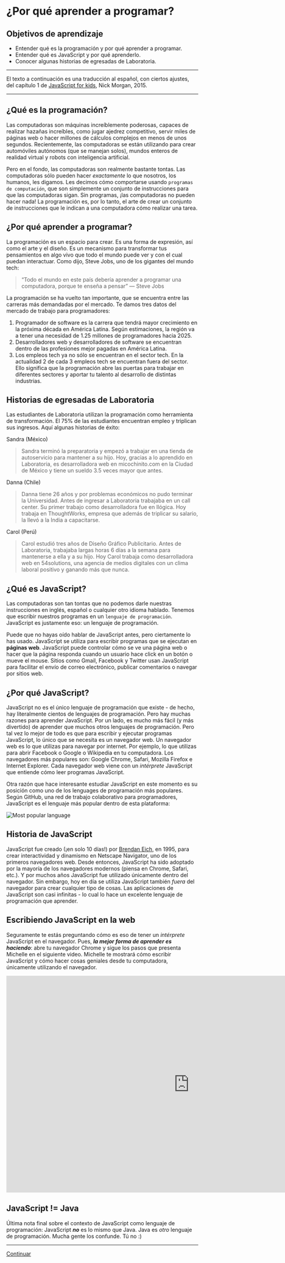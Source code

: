 # ¿Por qué aprender a programar?

## Objetivos de aprendizaje

- Entender qué es la programación y por qué aprender a programar.
- Entender qué es JavaScript y por qué aprenderlo.
- Conocer algunas historias de egresadas de Laboratoria.

***
<!-- links_blank
_El texto a continuación es una traducción al español, con ciertos ajustes, del capítulo 1 de [JavaScript for kids](http://pepa.holla.cz/wp-content/uploads/2015/11/JavaScript-for-Kids.pdf), Nick Morgan, 2015_
-->
El texto a continuación es una traducción al español, con ciertos ajustes, del capítulo 1 de <a href="http://pepa.holla.cz/wp-content/uploads/2015/11/JavaScript-for-Kids.pdf" target="_blank">JavaScript for kids</a>, Nick Morgan, 2015.

***

## ¿Qué es la programación?

Las computadoras son máquinas increíblemente poderosas, capaces de realizar hazañas increíbles, como jugar ajedrez competitivo, servir miles de páginas web o hacer millones de cálculos complejos en menos de unos segundos. Recientemente, las computadoras se están utilizando para crear automóviles autónomos (que se manejan solos), mundos enteros de realidad virtual y robots con inteligencia artificial.

Pero en el fondo, las computadoras son realmente bastante tontas. Las computadoras sólo pueden hacer _exactamente_ lo que nosotros, los humanos, les digamos. Les decimos cómo comportarse usando `programas de computación`, que son simplemente un conjunto de instrucciones para que las computadoras sigan. Sin programas, ¡las computadoras no pueden hacer nada! La programación es, por lo tanto, el arte de crear un conjunto de instrucciones que le indican a una computadora cómo realizar una tarea.

## ¿Por qué aprender a programar?

La programación es un espacio para crear. Es una forma de expresión, así como el arte y el diseño. Es un mecanismo para transformar tus pensamientos en algo vivo que todo el mundo puede ver y con el cual puedan interactuar. Como dijo, Steve Jobs, uno de los gigantes del mundo tech:

> “Todo el mundo en este país debería aprender a programar una computadora, porque te enseña a pensar”
— Steve Jobs

La programación se ha vuelto tan importante, que se encuentra entre las carreras más demandadas por el mercado. Te damos tres datos del mercado de trabajo para programadores:

  1. Programador de software es la carrera que tendrá mayor crecimiento en la próxima década en América Latina. Según estimaciones, la región va a tener una necesidad de 1.25 millones de programadores hacia 2025.
  2. Desarrolladores web y desarrolladores de software se encuentran dentro de las profesiones mejor pagadas en América Latina.
  3. Los empleos tech ya no sólo se encuentran en el sector tech. En la actualidad 2 de cada 3 empleos tech se encuentran fuera del sector. Ello significa que la programación abre las puertas para trabajar en diferentes sectores y aportar tu talento al desarrollo de distintas industrias.

## Historias de egresadas de Laboratoria

Las estudiantes de Laboratoria utilizan la programación como herramienta de transformación. El 75% de las estudiantes encuentran empleo y triplican sus ingresos. Aquí algunas historias de éxito:

Sandra (México)
> Sandra terminó la preparatoria y empezó a trabajar en una tienda de autoservicio para mantener a su hijo. Hoy, gracias a lo aprendido en Laboratoria, es desarrolladora web en micochinito.com en la Ciudad de México y tiene un sueldo 3.5 veces mayor que antes.

Danna (Chile)
> Danna tiene 26 años y por problemas económicos no pudo terminar la Universidad. Antes de ingresar a Laboratoria trabajaba en un call center. Su primer trabajo como desarrolladora fue en Ilógica. Hoy trabaja en ThoughtWorks, empresa que además de triplicar su salario, la llevó a la India a capacitarse.

Carol (Perú)
> Carol estudió tres años de Diseño Gráfico Publicitario. Antes de Laboratoria, trabajaba largas horas 6 días a la semana para mantenerse a ella y a su hijo. Hoy Carol trabaja como desarrolladora web en 54solutions, una agencia de medios digitales con un clima laboral positivo y ganando más que nunca.

## ¿Qué es JavaScript?

Las computadoras son tan tontas que no podemos darle nuestras instrucciones en inglés, español o cualquier otro idioma hablado. Tenemos que escribir nuestros programas en un `lenguaje de programación`. JavaScript es justamente eso: un lenguaje de programación.

Puede que no hayas oído hablar de JavaScript antes, pero ciertamente lo has usado. JavaScript se utiliza para escribir programas que se ejecutan en **páginas web**. JavaScript puede controlar cómo se ve una página web o hacer que la página responda cuando un usuario hace click en un botón o mueve el mouse. Sitios como Gmail, Facebook y Twitter usan JavaScript para facilitar el envío de correo electrónico, publicar comentarios o navegar por sitios web.

## ¿Por qué JavaScript?

JavaScript no es el único lenguaje de programación que existe - de hecho, hay literalmente cientos de lenguajes de programación. Pero hay muchas razones para aprender JavaScript. Por un lado, es mucho más fácil (y más divertido) de aprender que muchos otros lenguajes de programación. Pero tal vez lo mejor de todo es que para escribir y ejecutar programas JavaScript, lo único que se necesita es un navegador web. Un navegador web es lo que utilizas para navegar por internet. Por ejemplo, lo que utilizas para abrir Facebook o Google o Wikipedia en tu computadora. Los navegadores más populares son: Google Chrome, Safari, Mozilla Firefox e Internet Explorer. Cada navegador web viene con un _intérprete_ JavaScript que entiende cómo leer programas JavaScript.

Otra razón que hace interesante estudiar JavaScript en este momento es su posición como uno de los lenguages de programación más populares. Según GitHub, una red de trabajo colaborativo para programadores, JavaScript es el lenguaje más popular dentro de esta plataforma:

![Most popular language](https://adtmag.com/articles/2015/08/20/~/media/ECG/adtmag/Images/2015/08/github_languages.jpg)

## Historia de JavaScript

JavaScript fue creado (¡en solo 10 días!) por <!-- links_blank [Brendan Eich](https://en.wikipedia.org/wiki/Brendan_Eich)--><a href="https://en.wikipedia.org/wiki/Brendan_Eich" target="_blank">Brendan Eich</a>, en 1995, para crear interactividad y dinamismo en Netscape Navigator, uno de los primeros navegadores web. Desde entonces, JavaScript ha sido adoptado por la mayoría de los navegadores modernos (piensa en Chrome, Safari, etc.). Y por muchos años JavaScript fue utilizado únicamente dentro del navegador. Sin embargo, hoy en día se utiliza JavaScript también _fuera_ del navegador para crear cualquier tipo de cosas. Las aplicaciones de JavaScript son casi infinitas - lo cual lo hace un excelente lenguaje de programación que aprender.

## Escribiendo JavaScript en la web

Seguramente te estás preguntando cómo es eso de tener un _intérprete_ JavaScript en el navegador. Pues, _**la mejor forma de aprender es haciendo**_: abre tu navegador Chrome y sigue los pasos que presenta Michelle en el siguiente video. Michelle te mostrará cómo escribir JavaScript y cómo hacer cosas geniales desde tu computadora, únicamente utilizando el navegador.

<div class="iframeWrapper">
	<iframe width="960" height="569" src="https://www.youtube.com/watch?v=_guTQcHaUQo" frameborder="0" allowfullscreen></iframe>
</div>

## JavaScript != Java

Última nota final sobre el contexto de JavaScript como lenguaje de programación: JavaScript _**no**_ es lo mismo que Java. Java es _otro_ lenguaje de programación. Mucha gente los confunde. Tú no :)

***

[Continuar](03-your-first-website.md)
